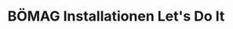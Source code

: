 ---
title: "BÖMAG Installationen Let's Do It"
url: /schruns/boemag-installationen-lets-do-it/
shop: Baumarkt
---
